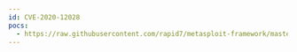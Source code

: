 ```yaml
---
id: CVE-2020-12028
pocs:
  - https://raw.githubusercontent.com/rapid7/metasploit-framework/master/modules/exploits/windows/scada/rockwell_factorytalk_rce.rb
---
```

